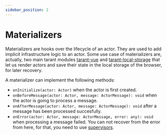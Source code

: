 ```yaml
---
sidebar_position: 2
---
```


# Materializers

Materializers are hooks over the lifecycle of an actor. They are used to add implicit infrastructure logic to an actor. Some
use case of materializers are, actually, two main tarant modules [tarant-vue](https://github.com/tarantx/tarant-vue) and
[tarant-local-storage](https://github.com/tarantx/tarant-local-storage) that let us render actors and save their state
in the local storage of the browser, for later recovery.

A materializer can implement the following methods:

* `onInitialize(actor: Actor)` when the actor is first created.
* `onBeforeMessage(actor: Actor, message: ActorMessage): void` when the actor is going to process a message.
* `onAfterMessage(actor: Actor, message: ActorMessage): void` after a message has been processed succesfully.
* `onError(actor: Actor, message: ActorMessage, error: any): void` when processing a message failed. You can not
recover from the error from here, for that, you need to use [supervisors](/docs/Components/supervisors).